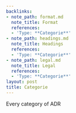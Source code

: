 ```yaml
---
backlinks:
- note_path: format.md
  note_title: Format
  references:
  - 'Type: **Categorie**'
- note_path: headings.md
  note_title: Headings
  references:
  - 'Type: **Categorie**'
- note_path: legal.md
  note_title: Legal
  references:
  - 'Type: **Categorie**'
layout: post
title: Categorie
---
```

Every category of ADR
